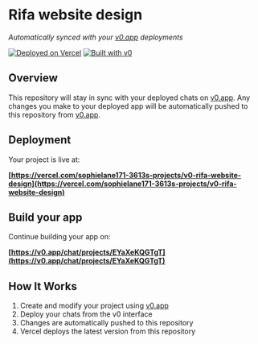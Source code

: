 # Rifa website design

*Automatically synced with your [v0.app](https://v0.app) deployments*

[![Deployed on Vercel](https://img.shields.io/badge/Deployed%20on-Vercel-black?style=for-the-badge&logo=vercel)](https://vercel.com/sophielane171-3613s-projects/v0-rifa-website-design)
[![Built with v0](https://img.shields.io/badge/Built%20with-v0.app-black?style=for-the-badge)](https://v0.app/chat/projects/EYaXeKQGTgT)

## Overview

This repository will stay in sync with your deployed chats on [v0.app](https://v0.app).
Any changes you make to your deployed app will be automatically pushed to this repository from [v0.app](https://v0.app).

## Deployment

Your project is live at:

**[https://vercel.com/sophielane171-3613s-projects/v0-rifa-website-design](https://vercel.com/sophielane171-3613s-projects/v0-rifa-website-design)**

## Build your app

Continue building your app on:

**[https://v0.app/chat/projects/EYaXeKQGTgT](https://v0.app/chat/projects/EYaXeKQGTgT)**

## How It Works

1. Create and modify your project using [v0.app](https://v0.app)
2. Deploy your chats from the v0 interface
3. Changes are automatically pushed to this repository
4. Vercel deploys the latest version from this repository